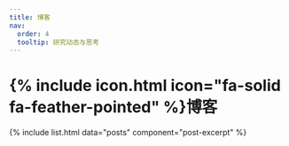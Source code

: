 ```yaml
---
title: 博客  
nav:
  order: 4
  tooltip: 研究动态与思考
---
```


# {% include icon.html icon="fa-solid fa-feather-pointed" %}博客

{% include list.html data="posts" component="post-excerpt" %}